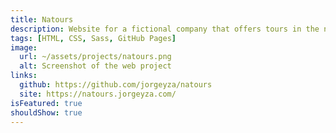 ```yaml
---
title: Natours
description: Website for a fictional company that offers tours in the nature.
tags: [HTML, CSS, Sass, GitHub Pages]
image:
  url: ~/assets/projects/natours.png
  alt: Screenshot of the web project
links:
  github: https://github.com/jorgeyza/natours
  site: https://natours.jorgeyza.com/
isFeatured: true
shouldShow: true
---
```

